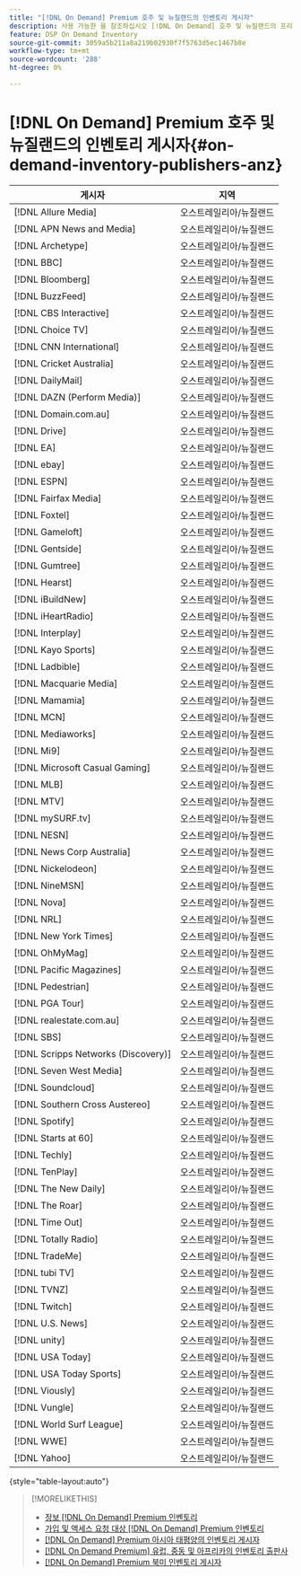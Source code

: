 ```yaml
---
title: "[!DNL On Demand] Premium 호주 및 뉴질랜드의 인벤토리 게시자"
description: 사용 가능한 을 참조하십시오 [!DNL On Demand] 호주 및 뉴질랜드의 프리미엄 인벤토리 게시자
feature: DSP On Demand Inventory
source-git-commit: 3059a5b211a8a219b02930f7f5763d5ec1467b8e
workflow-type: tm+mt
source-wordcount: '288'
ht-degree: 0%

---
```


# [!DNL On Demand] Premium 호주 및 뉴질랜드의 인벤토리 게시자{#on-demand-inventory-publishers-anz}

<!-- get from Amanda Cabrera <acabrera@adobe.com> -->

| 게시자 | 지역 |
|------------------------------|--------------|
| [!DNL Allure Media] | 오스트레일리아/뉴질랜드 |
| [!DNL APN News and Media] | 오스트레일리아/뉴질랜드 |
| [!DNL Archetype] | 오스트레일리아/뉴질랜드 |
| [!DNL BBC] | 오스트레일리아/뉴질랜드 |
| [!DNL Bloomberg] | 오스트레일리아/뉴질랜드 |
| [!DNL BuzzFeed] | 오스트레일리아/뉴질랜드 |
| [!DNL CBS Interactive] | 오스트레일리아/뉴질랜드 |
| [!DNL Choice TV] | 오스트레일리아/뉴질랜드 |
| [!DNL CNN International] | 오스트레일리아/뉴질랜드 |
| [!DNL Cricket Australia] | 오스트레일리아/뉴질랜드 |
| [!DNL DailyMail] | 오스트레일리아/뉴질랜드 |
| [!DNL DAZN (Perform Media)] | 오스트레일리아/뉴질랜드 |
| [!DNL Domain.com.au] | 오스트레일리아/뉴질랜드 |
| [!DNL Drive] | 오스트레일리아/뉴질랜드 |
| [!DNL EA] | 오스트레일리아/뉴질랜드 |
| [!DNL ebay] | 오스트레일리아/뉴질랜드 |
| [!DNL ESPN] | 오스트레일리아/뉴질랜드 |
| [!DNL Fairfax Media] | 오스트레일리아/뉴질랜드 |
| [!DNL Foxtel] | 오스트레일리아/뉴질랜드 |
| [!DNL Gameloft] | 오스트레일리아/뉴질랜드 |
| [!DNL Gentside] | 오스트레일리아/뉴질랜드 |
| [!DNL Gumtree] | 오스트레일리아/뉴질랜드 |
| [!DNL Hearst] | 오스트레일리아/뉴질랜드 |
| [!DNL iBuildNew] | 오스트레일리아/뉴질랜드 |
| [!DNL iHeartRadio] | 오스트레일리아/뉴질랜드 |
| [!DNL Interplay] | 오스트레일리아/뉴질랜드 |
| [!DNL Kayo Sports] | 오스트레일리아/뉴질랜드 |
| [!DNL Ladbible] | 오스트레일리아/뉴질랜드 |
| [!DNL Macquarie Media] | 오스트레일리아/뉴질랜드 |
| [!DNL Mamamia] | 오스트레일리아/뉴질랜드 |
| [!DNL MCN] | 오스트레일리아/뉴질랜드 |
| [!DNL Mediaworks] | 오스트레일리아/뉴질랜드 |
| [!DNL Mi9] | 오스트레일리아/뉴질랜드 |
| [!DNL Microsoft Casual Gaming] | 오스트레일리아/뉴질랜드 |
| [!DNL MLB] | 오스트레일리아/뉴질랜드 |
| [!DNL MTV] | 오스트레일리아/뉴질랜드 |
| [!DNL mySURF.tv] | 오스트레일리아/뉴질랜드 |
| [!DNL NESN] | 오스트레일리아/뉴질랜드 |
| [!DNL News Corp Australia] | 오스트레일리아/뉴질랜드 |
| [!DNL Nickelodeon] | 오스트레일리아/뉴질랜드 |
| [!DNL NineMSN] | 오스트레일리아/뉴질랜드 |
| [!DNL Nova] | 오스트레일리아/뉴질랜드 |
| [!DNL NRL] | 오스트레일리아/뉴질랜드 |
| [!DNL New York Times] | 오스트레일리아/뉴질랜드 |
| [!DNL OhMyMag] | 오스트레일리아/뉴질랜드 |
| [!DNL Pacific Magazines] | 오스트레일리아/뉴질랜드 |
| [!DNL Pedestrian] | 오스트레일리아/뉴질랜드 |
| [!DNL PGA Tour] | 오스트레일리아/뉴질랜드 |
| [!DNL realestate.com.au] | 오스트레일리아/뉴질랜드 |
| [!DNL SBS] | 오스트레일리아/뉴질랜드 |
| [!DNL Scripps Networks (Discovery)] | 오스트레일리아/뉴질랜드 |
| [!DNL Seven West Media] | 오스트레일리아/뉴질랜드 |
| [!DNL Soundcloud] | 오스트레일리아/뉴질랜드 |
| [!DNL Southern Cross Austereo] | 오스트레일리아/뉴질랜드 |
| [!DNL Spotify] | 오스트레일리아/뉴질랜드 |
| [!DNL Starts at 60] | 오스트레일리아/뉴질랜드 |
| [!DNL Techly] | 오스트레일리아/뉴질랜드 |
| [!DNL TenPlay] | 오스트레일리아/뉴질랜드 |
| [!DNL The New Daily] | 오스트레일리아/뉴질랜드 |
| [!DNL The Roar] | 오스트레일리아/뉴질랜드 |
| [!DNL Time Out] | 오스트레일리아/뉴질랜드 |
| [!DNL Totally Radio] | 오스트레일리아/뉴질랜드 |
| [!DNL TradeMe] | 오스트레일리아/뉴질랜드 |
| [!DNL tubi TV] | 오스트레일리아/뉴질랜드 |
| [!DNL TVNZ] | 오스트레일리아/뉴질랜드 |
| [!DNL Twitch] | 오스트레일리아/뉴질랜드 |
| [!DNL U.S. News] | 오스트레일리아/뉴질랜드 |
| [!DNL unity] | 오스트레일리아/뉴질랜드 |
| [!DNL USA Today] | 오스트레일리아/뉴질랜드 |
| [!DNL USA Today Sports] | 오스트레일리아/뉴질랜드 |
| [!DNL Viously] | 오스트레일리아/뉴질랜드 |
| [!DNL Vungle] | 오스트레일리아/뉴질랜드 |
| [!DNL World Surf League] | 오스트레일리아/뉴질랜드 |
| [!DNL WWE] | 오스트레일리아/뉴질랜드 |
| [!DNL Yahoo] | 오스트레일리아/뉴질랜드 |

{style=&quot;table-layout:auto&quot;}

>[!MORELIKETHIS]
>
>* [정보 [!DNL On Demand] Premium 인벤토리](on-demand-inventory-about.md)
>* [가입 및 액세스 요청 대상 [!DNL On Demand] Premium 인벤토리](on-demand-inventory-subscribe.md)
>* [[!DNL On Demand] Premium 아시아 태평양의 인벤토리 게시자](on-demand-inventory-publishers-apac.md)
>* [[!DNL On Demand Premium] 유럽, 중동 및 아프리카의 인벤토리 출판사](on-demand-inventory-publishers-emea.md)
>* [[!DNL On Demand] Premium 북미 인벤토리 게시자](on-demand-inventory-publishers-na.md)


